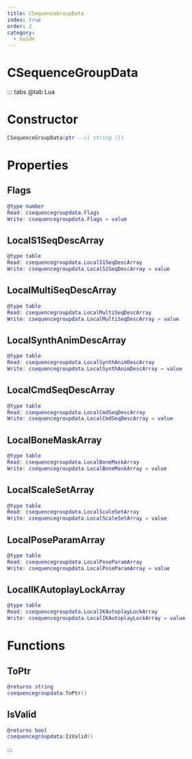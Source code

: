 ```yaml
---
title: CSequenceGroupData
index: true
order: 2
category:
  - Guide
---
```


# CSequenceGroupData

::: tabs
@tab Lua
# Constructor
```lua
CSequenceGroupData(ptr --[[ string ]])
```
# Properties
## Flags 
```lua
@type number
Read: csequencegroupdata.Flags
Write: csequencegroupdata.Flags = value
```
## LocalS1SeqDescArray 
```lua
@type table
Read: csequencegroupdata.LocalS1SeqDescArray
Write: csequencegroupdata.LocalS1SeqDescArray = value
```
## LocalMultiSeqDescArray 
```lua
@type table
Read: csequencegroupdata.LocalMultiSeqDescArray
Write: csequencegroupdata.LocalMultiSeqDescArray = value
```
## LocalSynthAnimDescArray 
```lua
@type table
Read: csequencegroupdata.LocalSynthAnimDescArray
Write: csequencegroupdata.LocalSynthAnimDescArray = value
```
## LocalCmdSeqDescArray 
```lua
@type table
Read: csequencegroupdata.LocalCmdSeqDescArray
Write: csequencegroupdata.LocalCmdSeqDescArray = value
```
## LocalBoneMaskArray 
```lua
@type table
Read: csequencegroupdata.LocalBoneMaskArray
Write: csequencegroupdata.LocalBoneMaskArray = value
```
## LocalScaleSetArray 
```lua
@type table
Read: csequencegroupdata.LocalScaleSetArray
Write: csequencegroupdata.LocalScaleSetArray = value
```
## LocalPoseParamArray 
```lua
@type table
Read: csequencegroupdata.LocalPoseParamArray
Write: csequencegroupdata.LocalPoseParamArray = value
```
## LocalIKAutoplayLockArray 
```lua
@type table
Read: csequencegroupdata.LocalIKAutoplayLockArray
Write: csequencegroupdata.LocalIKAutoplayLockArray = value
```
# Functions
## ToPtr
```lua
@returns string
csequencegroupdata:ToPtr()
```
## IsValid
```lua
@returns bool
csequencegroupdata:IsValid()
```

:::